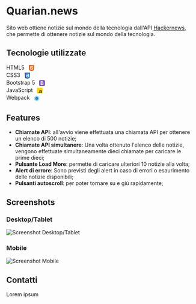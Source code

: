 # Quarian.news

Sito web ottiene notizie sul mondo della tecnologia dall'API [Hackernews](https://github.com/HackerNews/API), che permette di ottenere notizie sul mondo della tecnologia.

## Tecnologie utilizzate
<ul style="list-style-type: none; padding-left: 0;">
    <li>HTML5 <img src="src/assets/images/html-icon.png" alt="HTML5" height="20" style="vertical-align: middle; margin-left: 5px;"/></li>
    <li>CSS3 <img src="src/assets/images/css-icon.png" alt="CSS3" height="20" style="vertical-align: middle; margin-left: 5px;"/></li>
    <li>Bootstrap 5 <img src="src/assets/images/bootstrap-icon.png" alt="Bootstrap 5" height="20" style="vertical-align: middle; margin-left: 5px;"/></li>
    <li>JavaScript <img src="src/assets/images/javascript-icon.png" alt="JavaScript" height="20" style="vertical-align: middle; margin-left: 5px;"/></li>
    <li>Webpack <img src="src/assets/images/webpack-icon.png" alt="Webpack" height="20" style="vertical-align: middle; margin-left: 5px;"/></li>
</ul>

## Features
- **Chiamate API**: all'avvio viene effettuata una chiamata API per ottenere un elenco di 500 notizie;
- **Chiamate API simultanere**: Una volta ottenuto l'elenco delle notizie, vengono effettuate simultaneamente dieci chiamate per caricare le prime dieci;
- **Pulsante Load More**: permette di caricare ulteriori 10 notizie alla volta;
- **Alert di errore**: Sono previsti degli alert in caso di errori o esaurimento delle notizie disponibili;
- **Pulsanti autoscroll**: per poter tornare su e giù rapidamente;

## Screenshots
### Desktop/Tablet
![Screenshot Desktop/Tablet](url_del_tuo_screenshot_desktop_tablet)

### Mobile
![Screenshot Mobile](url_del_tuo_screenshot_mobile)

## Contatti
Lorem ipsum
